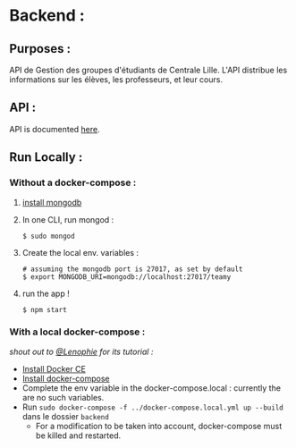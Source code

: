 # Backend :

## Purposes :

API de Gestion des groupes d'étudiants de Centrale Lille. 
L'API distribue les informations sur les élèves, les professeurs, et leur cours.

## API :
API is documented [here](https://ebm2018.github.io/teamy/).

## Run Locally : 

### Without a docker-compose :

1. [install mongodb](https://docs.mongodb.com/manual/installation/)
2. In one CLI, run mongod : 
    
    ```(bash)
    $ sudo mongod
    ```
3. Create the local env. variables : 
    
    ```(bash)
    # assuming the mongodb port is 27017, as set by default
    $ export MONGODB_URI=mongodb://localhost:27017/teamy
    ```
4. run the app ! 
    
    ```(bash)
    $ npm start
    ```
    
 ### With a local docker-compose : 
 
 *shout out to [@Lenophie](https://github.com/Lenophie) for its tutorial :*
 
* [Install Docker CE](https://docs.docker.com/install/)
* [Install docker-compose](https://docs.docker.com/compose/install/)
* Complete the env variable in the docker-compose.local : currently the are no such variables.
* Run `sudo docker-compose -f ../docker-compose.local.yml up --build` dans le dossier `backend`
    * For a modification to be taken into account, docker-compose must be killed and restarted.
   
